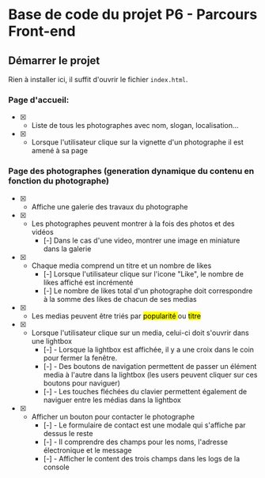 # Base de code du projet P6 - Parcours Front-end

## Démarrer le projet

Rien à installer ici, il suffit d'ouvrir le fichier `index.html`.

### Page d'accueil:

-   [x] -   Liste de tous les photographes avec nom, slogan, localisation...
-   [x] -   Lorsque l'utilisateur clique sur la vignette d'un photographe il est amené à sa page

### Page des photographes (generation dynamique du contenu en fonction du photographe)

-   [x] -   Affiche une galerie des travaux du photographe
-   [x] -   Les photographes peuvent montrer à la fois des photos et des vidéos
        -   [-] Dans le cas d'une video, montrer une image en miniature dans la galerie
-   [x] -   Chaque media comprend un titre et un nombre de likes
        -   [-] Lorsque l'utilisateur clique sur l'icone "Like", le nombre de likes affiché est incrémenté
        -   [-] Le nombre de likes total d'un photographe doit correspondre à la somme des likes de chacun de ses medias

-   [x] -   Les medias peuvent être triés par <mark>popularité </mark> ou <mark>titre</mark>
-   [x] -   Lorsque l'utilisateur clique sur un media, celui-ci doit s'ouvrir dans une lightbox
        -   [-] - Lorsque la lightbox est affichée, il y a une croix dans le coin pour fermer la fenêtre.
        -   [-] - Des boutons de navigation permettent de passer un élément media à l'autre dans la lightbox (les users peuvent cliquer sur ces boutons pour naviguer)
        -   [-] - Les touches fléchées du clavier permettent également de naviguer entre les médias dans la lightbox
-   [x] -   Afficher un bouton pour contacter le photographe
        -   [-] - Le formulaire de contact est une modale qui s'affiche par dessus le reste
        -   [-] - Il comprendre des champs pour les noms, l'adresse électronique et le message
        -   [-] - Afficher le content des trois champs dans les logs de la console
